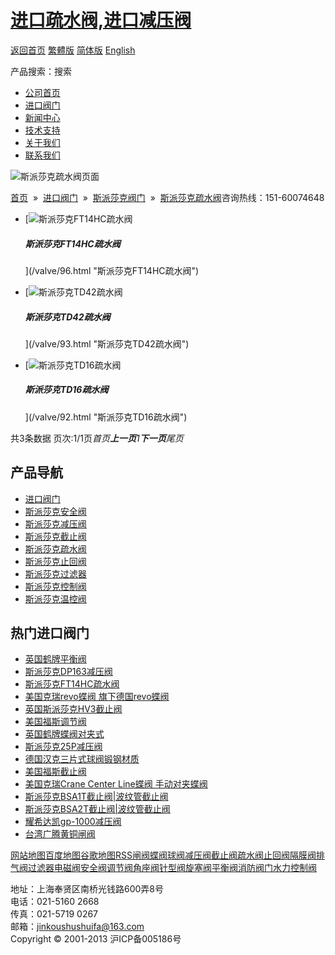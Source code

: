 # [进口疏水阀,进口减压阀](/)

[返回首页](/ 'home') [繁體版](/tw.html '切換到繁體中文版') [简体版](/ '切换到简体中文版') [English](/en.html 'Switch to English Version')

产品搜索：搜索

- [公司首页](/ '公司首页')
- [进口阀门](/valves/2.html '进口阀门')
- [新闻中心](/valves/110.html '新闻中心')
- [技术支持](/valves/111.html '技术支持')
- [关于我们](/about.html '新闻中心')
- [联系我们](/contact.html '技术支持')

![斯派莎克疏水阀页面](/skin/web/img/header_pd.jpg)

[首页](/)  »  [进口阀门](/valves/2.html)  »  [斯派莎克阀门](/valves/34.html)  »  [斯派莎克疏水阀](/valves/116.html)咨询热线：151-60074648

- [![斯派莎克FT14HC疏水阀](/pic/uploadimg/2014-3/20143182192639979.jpg)

  ##### 斯派莎克FT14HC疏水阀

  ](/valve/96.html "斯派莎克FT14HC疏水阀")

- [![斯派莎克TD42疏水阀](/pic/uploadimg/2014-3/201431720141091522.jpg)

  ##### 斯派莎克TD42疏水阀

  ](/valve/93.html "斯派莎克TD42疏水阀")

- [![斯派莎克TD16疏水阀](/pic/uploadimg/2014-3/201431720141091522.jpg)

  ##### 斯派莎克TD16疏水阀

  ](/valve/92.html "斯派莎克TD16疏水阀")

共3条数据 页次:1/1页*首页**上一页**1**下一页**尾页*

## 产品导航

- [进口阀门](/valves/2.html '进口阀门')
- [斯派莎克安全阀](/valves/113.html)
- [斯派莎克减压阀](/valves/112.html)
- [斯派莎克截止阀](/valves/114.html)
- [斯派莎克疏水阀](/valves/116.html)
- [斯派莎克止回阀](/valves/117.html)
- [斯派莎克过滤器](/valves/118.html)
- [斯派莎克控制阀](/valves/119.html)
- [斯派莎克温控阀](/valves/115.html)

## 热门进口阀门

- [英国鹤牌平衡阀](/valve/50.html '英国鹤牌平衡阀')
- [斯派莎克DP163减压阀](/valve/74.html '斯派莎克DP163减压阀')
- [斯派莎克FT14HC疏水阀](/valve/96.html '斯派莎克FT14HC疏水阀')
- [美国克瑞revo蝶阀 旗下德国revo蝶阀](/valve/46.html '美国克瑞revo蝶阀 旗下德国revo蝶阀')
- [英国斯派莎克HV3截止阀](/valve/66.html '英国斯派莎克HV3截止阀')
- [美国福斯调节阀](/valve/53.html '美国福斯调节阀')
- [英国鹤牌蝶阀对夹式](/valve/69.html '英国鹤牌蝶阀对夹式')
- [斯派莎克25P减压阀](/valve/102.html '斯派莎克25P减压阀')
- [德国汉克三片式球阀锻钢材质](/valve/49.html '德国汉克三片式球阀锻钢材质')
- [美国福斯截止阀](/valve/72.html '美国福斯截止阀')
- [美国克瑞Crane Center Line蝶阀 手动对夹蝶阀](/valve/45.html '美国克瑞Crane Center Line蝶阀 手动对夹蝶阀')
- [斯派莎克BSA1T截止阀|波纹管截止阀](/valve/86.html '斯派莎克BSA1T截止阀|波纹管截止阀')
- [斯派莎克BSA2T截止阀|波纹管截止阀](/valve/97.html '斯派莎克BSA2T截止阀|波纹管截止阀')
- [耀希达凯gp-1000减压阀](/valve/52.html '耀希达凯gp-1000减压阀')
- [台湾广腾黄铜闸阀](/valve/67.html '台湾广腾黄铜闸阀')

[网站地图](/sitemap.html '网站地图')[百度地图](/baidu.xml)[谷歌地图](/google.xml)[RSS](/rss.xml)[闸阀](/valves/27.html)[蝶阀](/valves/30.html)[球阀](/valves/43.html)[减压阀](/valves/44.html)[截止阀](/valves/45.html)[疏水阀](/valves/46.html)[止回阀](/valves/47.html)[隔膜阀](/valves/48.html)[排气阀](/valves/49.html)[过滤器](/valves/50.html)[电磁阀](/valves/51.html)[安全阀](/valves/52.html)[调节阀](/valves/53.html)[角座阀](/valves/54.html)[针型阀](/valves/55.html)[旋塞阀](/valves/56.html)[平衡阀](/valves/57.html)[消防阀门](/valves/58.html)[水力控制阀](/valves/59.html)

地址：上海奉贤区南桥光钱路600弄8号  
电话：021-5160 2668  
传真：021-5719 0267  
邮箱：jinkoushushuifa@163.com  
Copyright © 2001-2013 沪ICP备005186号
